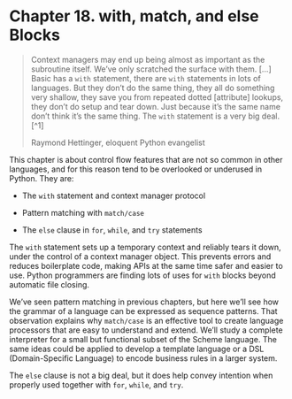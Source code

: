 # Chapter 18. with, match, and else Blocks

> Context managers may end up being almost as important as the subroutine itself. We’ve only scratched the surface with them. […] Basic has a `with` statement, there are `with` statements in lots of languages. But they don’t do the same thing, they all do something very shallow, they save you from repeated dotted [attribute] lookups, they don’t do setup and tear down. Just because it’s the same name don’t think it’s the same thing. The `with` statement is a very big deal.[^1]
> 
> Raymond Hettinger, eloquent Python evangelist

This chapter is about control flow features that are not so common in other languages, and for this reason tend to be overlooked or underused in Python. They are:

- The `with` statement and context manager protocol
    
- Pattern matching with `match/case`
    
- The `else` clause in `for`, `while`, and `try` statements
    

The `with` statement sets up a temporary context and reliably tears it down, under the control of a context manager object. This prevents errors and reduces boilerplate code, making APIs at the same time safer and easier to use. Python programmers are finding lots of uses for `with` blocks beyond automatic file closing.

We’ve seen pattern matching in previous chapters, but here we’ll see how the grammar of a language can be expressed as sequence patterns. That observation explains why `match/case` is an effective tool to create language processors that are easy to understand and extend. We’ll study a complete interpreter for a small but functional subset of the Scheme language. The same ideas could be applied to develop a template language or a DSL (Domain-Specific Language) to encode business rules in a larger system.

The `else` clause is not a big deal, but it does help convey intention when properly used together with `for`, `while`, and `try`.